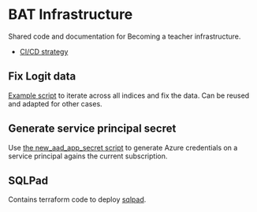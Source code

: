 # BAT Infrastructure

Shared code and documentation for Becoming a teacher infrastructure.

* [CI/CD strategy](documentation/ci-cd-strategy.md)

## Fix Logit data
[Example script](scripts/fix-logit.py) to iterate across all indices and fix the data. Can be reused and adapted for other cases.

## Generate service principal secret
Use [the new_aad_app_secret script](scripts/new_aad_app_secret.sh) to generate Azure credentials on a service principal agains the current subscription.

## SQLPad
Contains terraform code to deploy [sqlpad](https://getsqlpad.com/).
